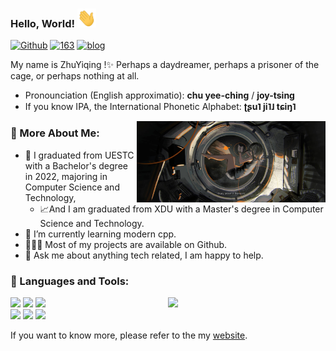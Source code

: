 ### Hello, World! <img src="https://raw.githubusercontent.com/JoyTsing/JoyTsing/master/wave.gif" width="30px" height="30px" />

[![Github](https://img.shields.io/badge/-Github-000?style=flat&logo=Github&logoColor=white)](https://github.com/JoyTsing/)
[![163](https://img.shields.io/badge/-Mail-c14438?style=flat&logo=Gmail&logoColor=white)](mailto:joytsing@163.com)
[![blog](https://img.shields.io/badge/Blog-2D80BF?logo=hexo&logoColor=310A80&link=https%3A%2F%2Fjoytsing.cn)](https://joytsing.cn/)

My name is ZhuYiqing !✨ Perhaps a daydreamer, perhaps a prisoner of the cage, or perhaps nothing at all.
* Pronounciation (English approximatio): **chu yee-ching** / **joy-tsing**
* If you know IPA, the International Phonetic Alphabet: **ʈʂu˥ ji˥˩ tɕiŋ˥**

<img align="right" alt="img" src="https://raw.githubusercontent.com/JoyTsing/JoyTsing.github.io/master/medias/banner/0.jpg" width="60%" height="auto" />

### 🧐 More About Me:
- 👀 I graduated from UESTC with a Bachelor's degree in 2022, majoring in Computer Science and Technology,
    - 📈And I am graduated from XDU with a Master's degree in Computer Science and Technology.
- 🌱 I’m currently learning modern cpp.
- 👨🏻‍💻 Most of my projects are available on Github.
- 💬 Ask me about anything tech related, I am happy to help.

### 🔨 Languages and Tools:
<p>
<img width="50%" align="right" src="https://readme-stats-server-jackcc.vercel.app/api?username=JoyTsing&show_icons=true&count_private=true&hide_border=true&theme=city_lights" />
<img width="10%" src="https://simpleicons.org/icons/ubuntu.svg">
<img width="10%" src="https://simpleicons.org/icons/cplusplus.svg">
<img width="10%" src="https://simpleicons.org/icons/docker.svg">
<br />
<img width="10%" src="https://simpleicons.org/icons/git.svg">
<img width="10%" src="https://simpleicons.org/icons/redis.svg">
<img width="10%" src="https://simpleicons.org/icons/prometheus.svg">
</p>

If you want to know more, please refer to the my [website](https://joytsing.cn).
